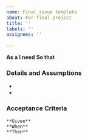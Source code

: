```yaml
---
name: Final issue template
about: For final project
title: ''
labels: ''
assignees: ''

---
```


**As a** 
**I need** 
**So that** 
   
 ### Details and Assumptions
-
-
   
 ### Acceptance Criteria  
   
 ```gherkin
**Given** 
**When**
**Then**
```
